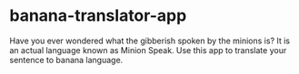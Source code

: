 # banana-translator-app

Have you ever wondered what the gibberish spoken by the minions is?
It is an actual language known as Minion Speak.
Use this app to translate your sentence to banana language.
